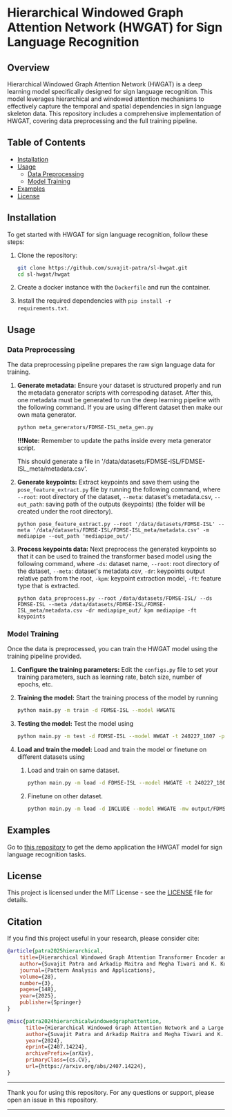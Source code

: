 # Hierarchical Windowed Graph Attention Network (HWGAT) for Sign Language Recognition

## Overview

Hierarchical Windowed Graph Attention Network (HWGAT) is a deep learning model specifically designed for sign language recognition. This model leverages hierarchical and windowed attention mechanisms to effectively capture the temporal and spatial dependencies in sign language skeleton data. This repository includes a comprehensive implementation of HWGAT, covering data preprocessing and the full training pipeline.

## Table of Contents

- [Installation](#installation)
- [Usage](#usage)
  - [Data Preprocessing](#data-preprocessing)
  - [Model Training](#model-training)
- [Examples](#examples)
- [License](#license)

## Installation

To get started with HWGAT for sign language recognition, follow these steps:

1. Clone the repository:
    ```bash
    git clone https://github.com/suvajit-patra/sl-hwgat.git
    cd sl-hwgat/hwgat
    ```

2. Create a docker instance with the `Dockerfile` and run the container.

3. Install the required dependencies with `pip install -r requirements.txt`.

## Usage

### Data Preprocessing

The data preprocessing pipeline prepares the raw sign language data for training.

1. **Generate metadata:** Ensure your dataset is structured properly and run the metadata generator scripts with correspoding dataset. After this, one metadata must be generated to run the deep learning pipeline with the following command. If you are using different dataset then make our own mata generator. 
    ```bash
    python meta_generators/FDMSE-ISL_meta_gen.py
    ```

    **!!!Note:** Remember to update the paths inside every meta generator script.

    This should generate a file in '/data/datasets/FDMSE-ISL/FDMSE-ISL_meta/metadata.csv'.

2. **Generate keypoints:** Extract keypoints and save them using the `pose_feature_extract.py` file by running the following command, where `--root`: root directory of the dataset, `--meta`: dataset\'s metadata.csv, `--out_path`: saving path of the outputs (keypoints) (the folder will be created under the root directory).

    ```
    python pose_feature_extract.py --root '/data/datasets/FDMSE-ISL' --meta '/data/datasets/FDMSE-ISL/FDMSE-ISL_meta/metadata.csv' -m mediapipe --out_path 'mediapipe_out/'
    ```

3. **Process keypoints data:** Next preprocess the generated keypoints so that it can be used to trained the transformer based model using the following command, where `-ds`: dataset name, `--root`: root directory of the dataset, `--meta`: dataset\'s metadata.csv, `-dr`: keypoints output relative path from the root, `-kpm`: keypoint extraction model, `-ft`: feature type that is extracted.

    ```
    python data_preprocess.py --root /data/datasets/FDMSE-ISL/ --ds FDMSE-ISL --meta /data/datasets/FDMSE-ISL/FDMSE-ISL_meta/metadata.csv -dr mediapipe_out/ kpm mediapipe -ft keypoints
    ```

### Model Training

Once the data is preprocessed, you can train the HWGAT model using the training pipeline provided.

1. **Configure the training parameters:** Edit the `configs.py` file to set your training parameters, such as learning rate, batch size, number of epochs, etc.

2. **Training the model:** Start the training process of the model by running
    ```bash
    python main.py -m train -d FDMSE-ISL --model HWGATE
    ```

3. **Testing the model:** Test the model using
    ```bash
    python main.py -m test -d FDMSE-ISL --model HWGAT -t 240227_1807 -px best_loss
    ```

4. **Load and train the model:** Load and train the model or finetune on different datasets using
    1. Load and train on same dataset.
        ```bash
        python main.py -m load -d FDMSE-ISL --model HWGATE -t 240227_1807 -px best_loss
        ```

    1. Finetune on other dataset.
        ```bash
        python main.py -m load -d INCLUDE --model HWGATE -mw output/FDMSE-ISL/HWGAT_240227_1807/model_best_loss.pt
        ```


## Examples

Go to [this repository](https://github.com/suvajit-patra/sl-hwgat-demo) to get the demo application the HWGAT model for sign language recognition tasks.

## License

This project is licensed under the MIT License - see the [LICENSE](LICENSE) file for details.



## Citation
If you find this project useful in your research, please consider cite:
```bibtex
@article{patra2025hierarchical,
    title={Hierarchical Windowed Graph Attention Transformer Encoder and a Large Scale Dataset for Indian Sign Language Recognition},
    author={Suvajit Patra and Arkadip Maitra and Megha Tiwari and K. Kumaran and Swathy Prabhu and Swami Punyeshwarananda and Soumitra Samanta},
    journal={Pattern Analysis and Applications},
    volume={28},
    number={3},
    pages={148},
    year={2025},
    publisher={Springer}
}
```
```bibtex
@misc{patra2024hierarchicalwindowedgraphattention,
      title={Hierarchical Windowed Graph Attention Network and a Large Scale Dataset for Isolated Indian Sign Language Recognition}, 
      author={Suvajit Patra and Arkadip Maitra and Megha Tiwari and K. Kumaran and Swathy Prabhu and Swami Punyeshwarananda and Soumitra Samanta},
      year={2024},
      eprint={2407.14224},
      archivePrefix={arXiv},
      primaryClass={cs.CV},
      url={https://arxiv.org/abs/2407.14224}, 
}
```

---

Thank you for using this repository. For any questions or support, please open an issue in this repository.

---

